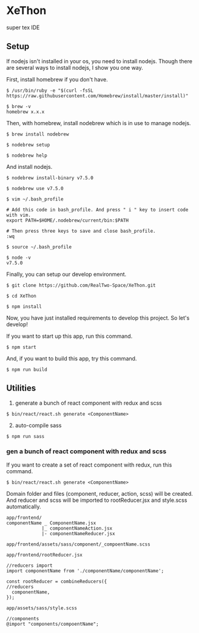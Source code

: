 # XeThon

super tex IDE

## Setup
If nodejs isn't installed in your os, you need to install nodejs. Though there are several ways to install nodejs, I show you one way.

First, install homebrew if you don't have.
```
$ /usr/bin/ruby -e "$(curl -fsSL https://raw.githubusercontent.com/Homebrew/install/master/install)"

$ brew -v
homebrew x.x.x
```

Then, with homebrew, install nodebrew which is in use to manage nodejs.
```
$ brew install nodebrew

$ nodebrew setup

$ nodebrew help
```

And install nodejs.
```
$ nodebrew install-binary v7.5.0

$ nodebrew use v7.5.0

$ vim ~/.bash_profile

# Add this code in bash_profile. And press " i " key to insert code with vim.
export PATH=$HOME/.nodebrew/current/bin:$PATH

# Then press three keys to save and close bash_profile.
:wq

$ source ~/.bash_profile

$ node -v
v7.5.0
```

Finally, you can setup our develop environment.
```
$ git clone https://github.com/RealTwo-Space/XeThon.git

$ cd XeThon

$ npm install
```

Now, you have just installed requirements to develop this project. So let's develop!

If you want to start up this app, run this command.
```
$ npm start
```

And, if you want to build this app, try this command.
```
$ npm run build
```

## Utilities

1. generate a bunch of react component with redux and scss
```
$ bin/react/react.sh generate <ComponentName>
```

2. auto-compile sass
```
$ npm run sass
```

### gen a bunch of react component with redux and scss
If you want to create a set of react component with redux, run this command.
```
$ bin/react/react.sh generate <ComponentName>
```
Domain folder and files (component, reducer, action, scss) will be created. And reducer and scss will be imported to rootReducer.jsx and style.scss automatically.

```
app/frontend/
componentName _ ComponentName.jsx
             |_ componentNameAction.jsx
             |- componentNameReducer.jsx

app/frontend/assets/sass/component/_compoentName.scss
```
```
app/frontend/rootReducer.jsx

//reducers import
import componentName from './componentName/componentName';

const rootReducer = combineReducers({
//reducers
  componentName,
});
```
```
app/assets/sass/style.scss

//components
@import "components/compoentName";
```

